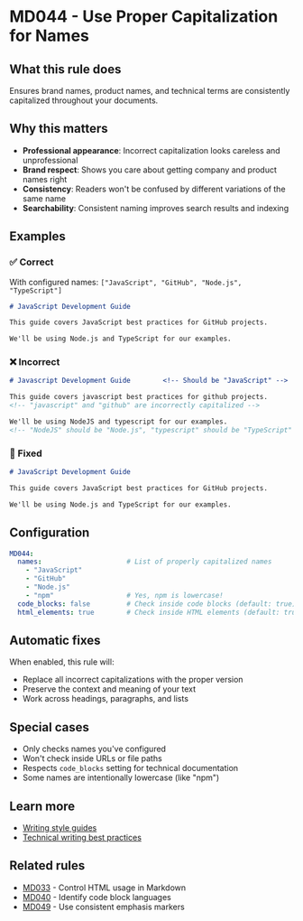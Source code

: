 # MD044 - Use Proper Capitalization for Names

## What this rule does

Ensures brand names, product names, and technical terms are consistently capitalized throughout your documents.

## Why this matters

- **Professional appearance**: Incorrect capitalization looks careless and unprofessional
- **Brand respect**: Shows you care about getting company and product names right
- **Consistency**: Readers won't be confused by different variations of the same name
- **Searchability**: Consistent naming improves search results and indexing

## Examples

### ✅ Correct

With configured names: `["JavaScript", "GitHub", "Node.js", "TypeScript"]`

```markdown
# JavaScript Development Guide

This guide covers JavaScript best practices for GitHub projects.

We'll be using Node.js and TypeScript for our examples.
```

### ❌ Incorrect  

```markdown
# Javascript Development Guide        <!-- Should be "JavaScript" -->

This guide covers javascript best practices for github projects.
<!-- "javascript" and "github" are incorrectly capitalized -->

We'll be using NodeJS and typescript for our examples.
<!-- "NodeJS" should be "Node.js", "typescript" should be "TypeScript" -->
```

### 🔧 Fixed

```markdown
# JavaScript Development Guide

This guide covers JavaScript best practices for GitHub projects.

We'll be using Node.js and TypeScript for our examples.
```

## Configuration

```yaml
MD044:
  names:                     # List of properly capitalized names
    - "JavaScript"
    - "GitHub"  
    - "Node.js"
    - "npm"                  # Yes, npm is lowercase!
  code_blocks: false         # Check inside code blocks (default: true)
  html_elements: true        # Check inside HTML elements (default: true)
```

## Automatic fixes

When enabled, this rule will:
- Replace all incorrect capitalizations with the proper version
- Preserve the context and meaning of your text
- Work across headings, paragraphs, and lists

## Special cases

- Only checks names you've configured
- Won't check inside URLs or file paths
- Respects `code_blocks` setting for technical documentation
- Some names are intentionally lowercase (like "npm")

## Learn more

- [Writing style guides](https://developers.google.com/style/word-list)
- [Technical writing best practices](https://docs.microsoft.com/style-guide/capitalization)

## Related rules

- [MD033](md033.md) - Control HTML usage in Markdown
- [MD040](md040.md) - Identify code block languages
- [MD049](md049.md) - Use consistent emphasis markers
